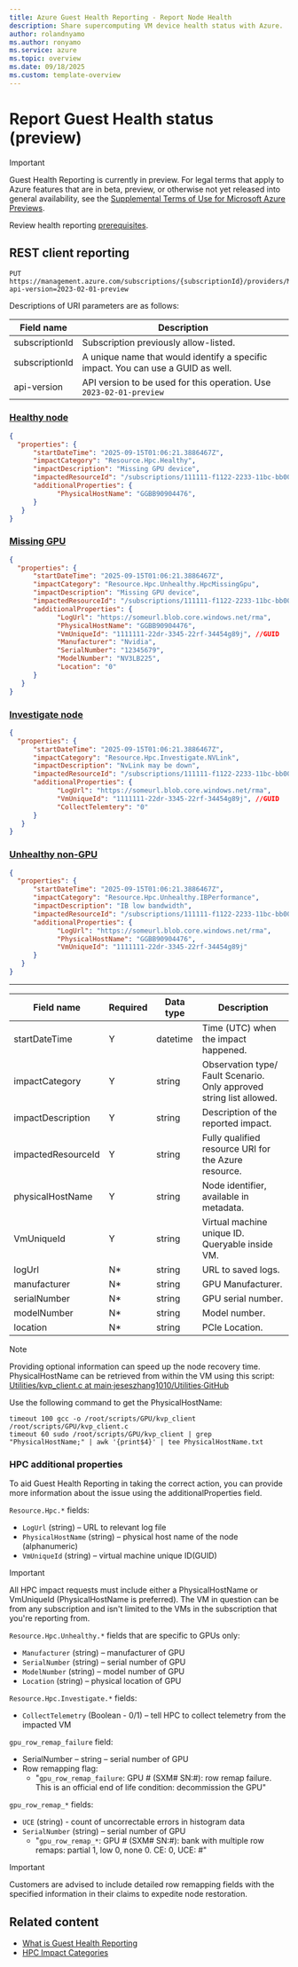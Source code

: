 ```yaml
---
title: Azure Guest Health Reporting - Report Node Health 
description: Share supercomputing VM device health status with Azure. 
author: rolandnyamo 
ms.author: ronyamo 
ms.service: azure 
ms.topic: overview 
ms.date: 09/18/2025 
ms.custom: template-overview 
---
```


# Report Guest Health status (preview)

> [!IMPORTANT]
> Guest Health Reporting is currently in preview. For legal terms that apply to Azure features that are in beta, preview, or otherwise not yet released into general availability, see the [Supplemental Terms of Use for Microsoft Azure Previews](https://azure.microsoft.com/support/legal/preview-supplemental-terms/).

Review health reporting [prerequisites](guest-health-overview.md#onboarding-process).

## REST client reporting

```
PUT https://management.azure.com/subscriptions/{subscriptionId}/providers/Microsoft.Impact/workloadImpacts/{workloadImpactName}?api-version=2023-02-01-preview
```

Descriptions of URI parameters are as follows:

| Field name       | Description       |
|---------------------|--------------------|
| subscriptionId  | Subscription previously allow-listed. |
| subscriptionId   | A unique name that would identify a specific impact. You can use a GUID as well.  |
| api-version   | API version to be used for this operation. Use `2023-02-01-preview`   |

### [Healthy node](#tab/healthy/)

```json
{
  "properties": {
      "startDateTime": "2025-09-15T01:06:21.3886467Z",
      "impactCategory": "Resource.Hpc.Healthy",
      "impactDescription": "Missing GPU device",
      "impactedResourceId": "/subscriptions/111111-f1122-2233-11bc-bb00123/resourceGroups/<rg_name>/providers/Microsoft.Compute/virtualMachines/<vm_name>",
      "additionalProperties": {
            "PhysicalHostName": "GGBB90904476",
      }
   }
}

```

### [Missing GPU](#tab/missingGPU/)

```json
{
  "properties": {
      "startDateTime": "2025-09-15T01:06:21.3886467Z",
      "impactCategory": "Resource.Hpc.Unhealthy.HpcMissingGpu",
      "impactDescription": "Missing GPU device",
      "impactedResourceId": "/subscriptions/111111-f1122-2233-11bc-bb00123/resourceGroups/<rg_name>/providers/Microsoft.Compute/virtualMachines/<vm_name>",
      "additionalProperties": {
            "LogUrl": "https://someurl.blob.core.windows.net/rma",
            "PhysicalHostName": "GGBB90904476",
            "VmUniqueId": "1111111-22dr-3345-22rf-34454g89j", //GUID
            "Manufacturer": "Nvidia",
            "SerialNumber": "12345679",
            "ModelNumber": "NV3LB225",
            "Location": "0"
      }
   }
}

```

### [Investigate node](#tab/investigate/)

```json
{
  "properties": {
      "startDateTime": "2025-09-15T01:06:21.3886467Z",
      "impactCategory": "Resource.Hpc.Investigate.NVLink",
      "impactDescription": "NvLink may be down",
      "impactedResourceId": "/subscriptions/111111-f1122-2233-11bc-bb00123/resourceGroups/<rg_name>/providers/Microsoft.Compute/virtualMachines/<vm_name>",
      "additionalProperties": {
            "LogUrl": "https://someurl.blob.core.windows.net/rma",
            "VmUniqueId": "1111111-22dr-3345-22rf-34454g89j", //GUID
            "CollectTelemtery": "0"
      }
   }
}

```

### [Unhealthy non-GPU](#tab/unhealthynongpu/)

```json
{
  "properties": {
      "startDateTime": "2025-09-15T01:06:21.3886467Z",
      "impactCategory": "Resource.Hpc.Unhealthy.IBPerformance",
      "impactDescription": "IB low bandwidth",
      "impactedResourceId": "/subscriptions/111111-f1122-2233-11bc-bb00123/resourceGroups/<rg_name>/providers/Microsoft.Compute/virtualMachines/<vm_name>",
      "additionalProperties": {
            "LogUrl": "https://someurl.blob.core.windows.net/rma",
            "PhysicalHostName": "GGBB90904476",
            "VmUniqueId": "1111111-22dr-3345-22rf-34454g89j"
      }
   }
}

```

---

| Field name       | Required | Data type | Description                                                                 |
|-----------------------|--------------|---------------|---------------------------------------------------------------------------------|
| startDateTime         | Y            | datetime      | Time (UTC) when the impact happened.                                           |
| impactCategory        | Y            | string        | Observation type/ Fault Scenario. Only approved string list allowed.           |
| impactDescription     | Y            | string        | Description of the reported impact.                                            |
| impactedResourceId    | Y            | string        | Fully qualified resource URI for the Azure resource.                             |
| physicalHostName      | Y            | string        | Node identifier, available in metadata.                                        |
| VmUniqueId            | Y            | string        | Virtual machine unique ID. Queryable inside VM.                                |
| logUrl                | N*           | string        | URL to saved logs.                                                             |
| manufacturer          | N*           | string        | GPU Manufacturer.                                                              |
| serialNumber          | N*           | string        | GPU serial number.                                                             |
| modelNumber           | N*           | string        | Model number.                                                                  |
| location              | N*           | string        | PCIe Location.                                                                 |

> [!NOTE]
> Providing optional information can speed up the node recovery time.
> PhysicalHostName can be retrieved from within the VM using this script: [Utilities/kvp_client.c at main·jeseszhang1010/Utilities·GitHub](https://github.com/jeseszhang1010/Utilities/blob/main/kvp_client.c)

Use the following command to get the PhysicalHostName:

```shell
timeout 100 gcc -o /root/scripts/GPU/kvp_client /root/scripts/GPU/kvp_client.c
timeout 60 sudo /root/scripts/GPU/kvp_client | grep "PhysicalHostName;" | awk '{print$4}' | tee PhysicalHostName.txt
```

### HPC additional properties

To aid Guest Health Reporting in taking the correct action, you can provide more information about the issue using the additionalProperties field.

`Resource.Hpc.*` fields:

* `LogUrl` (string) – URL to relevant log file
* `PhysicalHostName` (string) – physical host name of the node (alphanumeric)
* `VmUniqueId` (string) – virtual machine unique ID(GUID)

> [!IMPORTANT]
> All HPC impact requests must include either a PhysicalHostName or VmUniqueId (PhysicalHostName is preferred). The VM in question can be from any subscription and isn't limited to the VMs in the subscription that you're reporting from.

`Resource.Hpc.Unhealthy.*` fields that are specific to GPUs only:

* `Manufacturer` (string) – manufacturer of GPU
* `SerialNumber` (string) – serial number of GPU
* `ModelNumber` (string) – model number of GPU
* `Location` (string) – physical location of GPU

`Resource.Hpc.Investigate.*` fields:

* `CollectTelemetry` (Boolean - 0/1) – tell HPC to collect telemetry from the impacted VM

`gpu_row_remap_failure` field:

* SerialNumber – string – serial number of GPU
* Row remapping flag:
  * "`gpu_row_remap_failure`: GPU # (SXM# SN:#): row remap failure. This is an official end of life condition: decommission the GPU"

`gpu_row_remap_*` fields:

* `UCE` (string) - count of uncorrectable errors in histogram data
* `SerialNumber` (string) – serial number of GPU
  * "`gpu_row_remap_*`: GPU # (SXM# SN:#): bank with multiple row remaps: partial 1, low 0, none 0. CE: 0, UCE: #"

> [!IMPORTANT]
> Customers are advised to include detailed row remapping fields with the specified information in their claims to expedite node restoration.

## Related content

* [What is Guest Health Reporting](guest-health-overview.md)
* [HPC Impact Categories](guest-health-impact-categories.md)
